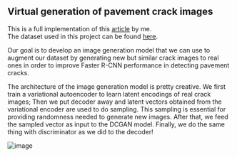## **Virtual generation of pavement crack images**

This is a full implementation of this [article](https://doi.org/10.1016/j.engappai.2021.104376) by me.\
The dataset used in this project can be found [here](https://github.com/juhuyan/CrackDataset_DL_HY/tree/master/BoxLevel_Detection).

Our goal is to develop an image generation model that we can use to augment our dataset by generating new but similar crack images to real ones in order to improve Faster R-CNN performance in detecting pavement cracks.

The architecture of the image generation model is pretty creative. We first train a variational autoencoder to learn latent encodings of real crack images; Then we put decoder away and latent vectors obtained from the variational encoder are used to do sampling. This sampling is essential for providing randomness needed to generate new images. After that, we feed the sampled vector as input to the DCGAN model. Finally, we do the same thing with discriminator as we did to the decoder!

![image](https://github.com/user-attachments/assets/894d690f-079e-400b-ae77-0c3cc782c54c)





